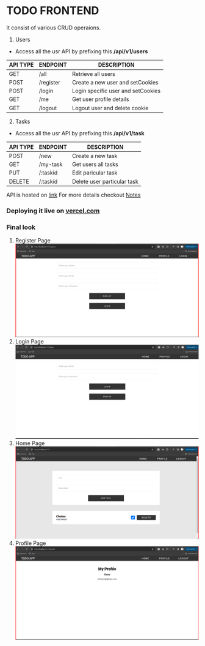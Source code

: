 # TODO FRONTEND

It consist of various CRUD operaions.

1. Users

- Access all the usr API by prefixing this **/api/v1/users**

| API TYPE | ENDPOINT  | DESCRIPTION                        |
| -------- | --------- | ---------------------------------- |
| GET      | /all      | Retrieve all users                 |
| POST     | /register | Create a new user and setCookies   |
| POST     | /login    | Login specific user and setCookies |
| GET      | /me       | Get user profile details           |
| GET      | /logout   | Logout user and delete cookie      |

2. Tasks

- Access all the usr API by prefixing this **/api/v1/task**

| API TYPE | ENDPOINT | DESCRIPTION                 |
| -------- | -------- | --------------------------- |
| POST     | /new     | Create a new task           |
| GET      | /my-task | Get users all tasks         |
| PUT      | /:taskid | Edit paricular task         |
| DELETE   | /:taskid | Delete user particular task |

API is hosted on [link](https://todo-app-rpcb.onrender.com/)
For more details checkout [Notes](https://1drv.ms/o/s!AmoVfaIN_qP9i5FfUZIgCIrfVdZM2w?e=bLN7ec)

### Deploying it live on [vercel.com](https://vercel.com/)

### Final look

1. Register Page
   ![Register Page](./src/assets/register.png)
2. Login Page
   ![Login Page](./src/assets/login.png)
3. Home Page
   ![Home Page](./src/assets/home.png)
4. Profile Page
   ![Profile Page](./src/assets/profile.png)
